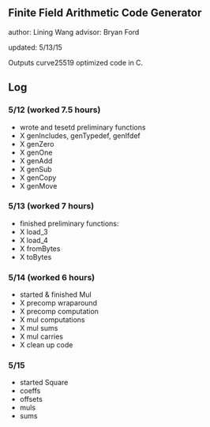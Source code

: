 ## Finite Field Arithmetic Code Generator 

author: Lining Wang 
advisor: Bryan Ford 

updated: 5/13/15

Outputs curve25519 optimized code in C.  

## Log 

### 5/12 (worked 7.5 hours)
- wrote and tesetd preliminary functions 
- X genIncludes, genTypedef, genIfdef
- X genZero
- X genOne
- X genAdd 
- X genSub
- X genCopy
- X genMove

### 5/13 (worked 7 hours)
- finished preliminary functions:
- X load_3 
- X load_4
- X fromBytes
- X toBytes

### 5/14 (worked 6 hours)
- started & finished Mul
- X precomp wraparound 
- X precomp computation
- X mul computations 
- X mul sums
- X mul carries 
- X clean up code  

### 5/15 
- started Square 
- coeffs 
- offsets
- muls 
- sums
